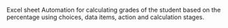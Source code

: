 Excel sheet Automation for calculating grades of the student based on the percentage using choices, data items, action and calculation stages.
